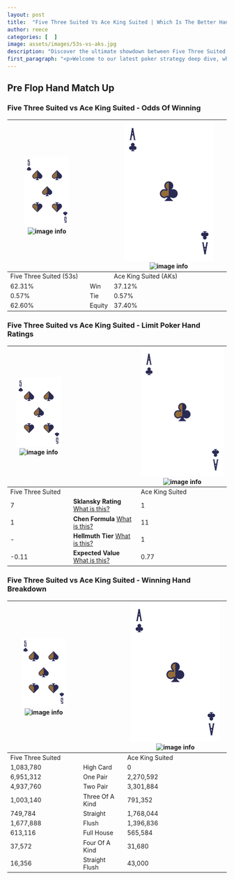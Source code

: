 ```yaml
---
layout: post
title:  "Five Three Suited Vs Ace King Suited | Which Is The Better Hand In Poker? A Complete Guide"
author: reece
categories: [  ]
image: assets/images/53s-vs-aks.jpg
description: "Discover the ultimate showdown between Five Three Suited and Ace King Suited in poker! Uncover the odds, strategies, and scenarios where one hand triumphs over the other. Get ready to up your poker game with this thrilling analysis."
first_paragraph: "<p>Welcome to our latest poker strategy deep dive, where we're pitting two distinct hands against each other in a high-stakes showdown: Five Three Suited vs Ace King Suited.</p><p>In the dynamic world of poker, every decision counts, and knowing which hand holds the upper hand is key to your success at the table.</p><p>In this article, we'll dissect these two hands, explore the scenarios where one dominates the other, and equip you with the knowledge to make strategic choices that can tip the odds in your favor.</p><p>Get ready to unravel the intriguing dynamics of these poker hands and elevate your game to new heights.</p>"
---
```




[comment]: # (sp0)

## Pre Flop Hand Match Up

<div class="table hand-ratings" markdown="1"> 



### Five Three Suited vs Ace King Suited - Odds Of Winning


    
| ![image info](assets/images/hand1/5.png) ![image info](assets/images/hand1/3s.png) |  | ![image info](assets/images/hand2/A.png) ![image info](assets/images/hand2/Ks.png) |
| -------- | -------- | -------- |
| Five Three Suited (53s) |  | Ace King Suited (AKs) |
| 62.31% | Win | 37.12% |
| 0.57% | Tie | 0.57% |
| 62.60% | Equity | 37.40% |




[comment]: # (sp1)



### Five Three Suited vs Ace King Suited - Limit Poker Hand Ratings


    
| ![image info](assets/images/hand1/5.png) ![image info](assets/images/hand1/3s.png) |  | ![image info](assets/images/hand2/A.png) ![image info](assets/images/hand2/Ks.png) |
| -------- | -------- | -------- |
| Five Three Suited |  | Ace King Suited |
| 7 | **Sklansky Rating** [What is this?](/sklansky-rating-explained) | 1 |
| 1 | **Chen Formula** [What is this?](/chen-formula-explained) | 11 |
| - | **Hellmuth Tier** [What is this?](/Hellmuth-tier-explained) | 1 |
| -0.11 | **Expected Value** [What is this?](/expected-value-explained) | 0.77 |




[comment]: # (sp2)



### Five Three Suited vs Ace King Suited - Winning Hand Breakdown


    
| ![image info](assets/images/hand1/5.png) ![image info](assets/images/hand1/3s.png) |  | ![image info](assets/images/hand2/A.png) ![image info](assets/images/hand2/Ks.png) |
| -------- | -------- | -------- |
| Five Three Suited |  | Ace King Suited |
| 1,083,780 | High Card | 0 |
| 6,951,312 | One Pair | 2,270,592 |
| 4,937,760 | Two Pair | 3,301,884 |
| 1,003,140 | Three Of A Kind | 791,352 |
| 749,784 | Straight | 1,768,044 |
| 1,677,888 | Flush | 1,396,836 |
| 613,116 | Full House | 565,584 |
| 37,572 | Four Of A Kind | 31,680 |
| 16,356 | Straight Flush | 43,000 |




[comment]: # (sp3)



</div>

[comment]: # (sp4)



[comment]: # (sp5)

